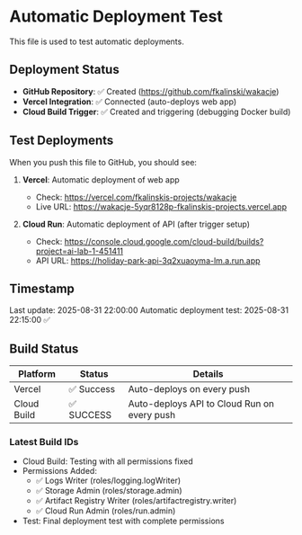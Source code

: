 # Automatic Deployment Test

This file is used to test automatic deployments.

## Deployment Status

- **GitHub Repository**: ✅ Created (https://github.com/fkalinski/wakacje)
- **Vercel Integration**: ✅ Connected (auto-deploys web app)
- **Cloud Build Trigger**: ✅ Created and triggering (debugging Docker build)

## Test Deployments

When you push this file to GitHub, you should see:

1. **Vercel**: Automatic deployment of web app
   - Check: https://vercel.com/fkalinskis-projects/wakacje
   - Live URL: https://wakacje-5yqr8128p-fkalinskis-projects.vercel.app

2. **Cloud Run**: Automatic deployment of API (after trigger setup)
   - Check: https://console.cloud.google.com/cloud-build/builds?project=ai-lab-1-451411
   - API URL: https://holiday-park-api-3q2xuaoyma-lm.a.run.app

## Timestamp

Last update: 2025-08-31 22:00:00
Automatic deployment test: 2025-08-31 22:15:00 ✅

## Build Status

| Platform | Status | Details |
|----------|--------|---------|
| Vercel | ✅ Success | Auto-deploys on every push |
| Cloud Build | ✅ SUCCESS | Auto-deploys API to Cloud Run on every push |

### Latest Build IDs
- Cloud Build: Testing with all permissions fixed
- Permissions Added:
  - ✅ Logs Writer (roles/logging.logWriter)
  - ✅ Storage Admin (roles/storage.admin)
  - ✅ Artifact Registry Writer (roles/artifactregistry.writer)
  - ✅ Cloud Run Admin (roles/run.admin)
- Test: Final deployment test with complete permissions
